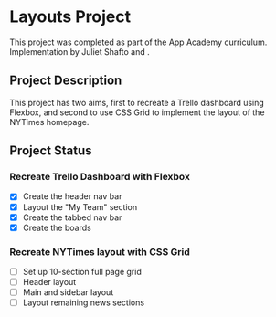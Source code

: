 # Layouts Project
This project was completed as part of the App Academy curriculum. Implementation by Juliet Shafto and .

## Project Description
This project has two aims, first to recreate a Trello dashboard using Flexbox, and second to use CSS Grid to implement the layout of the NYTimes homepage.

## Project Status
### Recreate Trello Dashboard with Flexbox
- [x] Create the header nav bar
- [x] Layout the "My Team" section
- [x] Create the tabbed nav bar
- [x] Create the boards

### Recreate NYTimes layout with CSS Grid
- [ ] Set up 10-section full page grid
- [ ] Header layout
- [ ] Main and sidebar layout
- [ ] Layout remaining news sections
